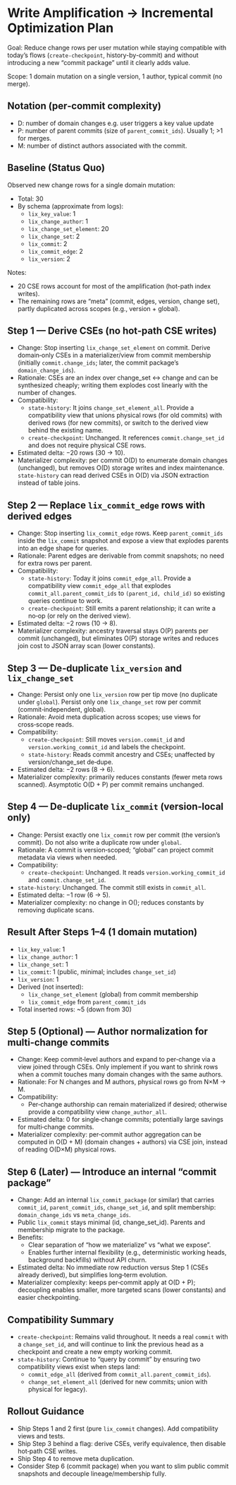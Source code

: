 # Write Amplification → Incremental Optimization Plan

Goal: Reduce change rows per user mutation while staying compatible with today’s flows (`create-checkpoint`, history-by-commit) and without introducing a new “commit package” until it clearly adds value.

Scope: 1 domain mutation on a single version, 1 author, typical commit (no merge).

## Notation (per‑commit complexity)

- D: number of domain changes e.g. user triggers a key value update
- P: number of parent commits (size of `parent_commit_ids`). Usually 1; >1 for merges.
- M: number of distinct authors associated with the commit.

## Baseline (Status Quo)

Observed new change rows for a single domain mutation:

- Total: 30
- By schema (approximate from logs):
  - `lix_key_value`: 1
  - `lix_change_author`: 1
  - `lix_change_set_element`: 20
  - `lix_change_set`: 2
  - `lix_commit`: 2
  - `lix_commit_edge`: 2
  - `lix_version`: 2

Notes:

- 20 CSE rows account for most of the amplification (hot-path index writes).
- The remaining rows are “meta” (commit, edges, version, change set), partly duplicated across scopes (e.g., version + global).

## Step 1 — Derive CSEs (no hot‑path CSE writes)

- Change: Stop inserting `lix_change_set_element` on commit. Derive domain‑only CSEs in a materializer/view from commit membership (initially `commit.change_ids`; later, the commit package’s `domain_change_ids`).
- Rationale: CSEs are an index over change_set ↔ change and can be synthesized cheaply; writing them explodes cost linearly with the number of changes.
- Compatibility:
  - `state-history`: It joins `change_set_element_all`. Provide a compatibility view that unions physical rows (for old commits) with derived rows (for new commits), or switch to the derived view behind the existing name.
  - `create-checkpoint`: Unchanged. It references `commit.change_set_id` and does not require physical CSE rows.
- Estimated delta: −20 rows (30 → 10).
- Materializer complexity: per commit O(D) to enumerate domain changes (unchanged), but removes O(D) storage writes and index maintenance. `state-history` can read derived CSEs in O(D) via JSON extraction instead of table joins.

## Step 2 — Replace `lix_commit_edge` rows with derived edges

- Change: Stop inserting `lix_commit_edge` rows. Keep `parent_commit_ids` inside the `lix_commit` snapshot and expose a view that explodes parents into an edge shape for queries.
- Rationale: Parent edges are derivable from commit snapshots; no need for extra rows per parent.
- Compatibility:
  - `state-history`: Today it joins `commit_edge_all`. Provide a compatibility view `commit_edge_all` that explodes `commit_all.parent_commit_ids` to `(parent_id, child_id)` so existing queries continue to work.
  - `create-checkpoint`: Still emits a parent relationship; it can write a no‑op (or rely on the derived view).
- Estimated delta: −2 rows (10 → 8).
- Materializer complexity: ancestry traversal stays O(P) parents per commit (unchanged), but eliminates O(P) storage writes and reduces join cost to JSON array scan (lower constants).

## Step 3 — De‑duplicate `lix_version` and `lix_change_set`

- Change: Persist only one `lix_version` row per tip move (no duplicate under `global`). Persist only one `lix_change_set` row per commit (commit‑independent, global).
- Rationale: Avoid meta duplication across scopes; use views for cross‑scope reads.
- Compatibility:
  - `create-checkpoint`: Still moves `version.commit_id` and `version.working_commit_id` and labels the checkpoint.
  - `state-history`: Reads commit ancestry and CSEs; unaffected by version/change_set de‑dupe.
- Estimated delta: −2 rows (8 → 6).
- Materializer complexity: primarily reduces constants (fewer meta rows scanned). Asymptotic O(D + P) per commit remains unchanged.

## Step 4 — De‑duplicate `lix_commit` (version‑local only)

- Change: Persist exactly one `lix_commit` row per commit (the version’s commit). Do not also write a duplicate row under `global`.
- Rationale: A commit is version‑scoped; “global” can project commit metadata via views when needed.
- Compatibility:
  - `create-checkpoint`: Unchanged. It reads `version.working_commit_id` and `commit.change_set_id`.
-  `state-history`: Unchanged. The commit still exists in `commit_all`.
- Estimated delta: −1 row (6 → 5).
- Materializer complexity: no change in O(); reduces constants by removing duplicate scans.

## Result After Steps 1–4 (1 domain mutation)

- `lix_key_value`: 1
- `lix_change_author`: 1
- `lix_change_set`: 1
- `lix_commit`: 1 (public, minimal; includes `change_set_id`)
- `lix_version`: 1
- Derived (not inserted):
  - `lix_change_set_element` (global) from commit membership
  - `lix_commit_edge` from `parent_commit_ids`
- Total inserted rows: ~5 (down from 30)

## Step 5 (Optional) — Author normalization for multi‑change commits

- Change: Keep commit‑level authors and expand to per‑change via a view joined through CSEs. Only implement if you want to shrink rows when a commit touches many domain changes with the same authors.
- Rationale: For N changes and M authors, physical rows go from N×M → M.
- Compatibility:
  - Per‑change authorship can remain materialized if desired; otherwise provide a compatibility view `change_author_all`.
- Estimated delta: 0 for single‑change commits; potentially large savings for multi‑change commits.
- Materializer complexity: per‑commit author aggregation can be computed in O(D + M) (domain changes + authors) via CSE join, instead of reading O(D×M) physical rows.

## Step 6 (Later) — Introduce an internal “commit package”

- Change: Add an internal `lix_commit_package` (or similar) that carries `commit_id`, `parent_commit_ids`, `change_set_id`, and split membership: `domain_change_ids` vs `meta_change_ids`.
- Public `lix_commit` stays minimal (id, change_set_id). Parents and membership migrate to the package.
- Benefits:
  - Clear separation of “how we materialize” vs “what we expose”.
  - Enables further internal flexibility (e.g., deterministic working heads, background backfills) without API churn.
- Estimated delta: No immediate row reduction versus Step 1 (CSEs already derived), but simplifies long‑term evolution.
- Materializer complexity: keeps per‑commit apply at O(D + P); decoupling enables smaller, more targeted scans (lower constants) and easier checkpointing.

## Compatibility Summary

- `create-checkpoint`: Remains valid throughout. It needs a real `commit` with a `change_set_id`, and will continue to link the previous head as a checkpoint and create a new empty working commit.
- `state-history`: Continue to “query by commit” by ensuring two compatibility views exist when steps land:
  - `commit_edge_all` (derived from `commit_all.parent_commit_ids`).
  - `change_set_element_all` (derived for new commits; union with physical for legacy).

## Rollout Guidance

- Ship Steps 1 and 2 first (pure `lix_commit` changes). Add compatibility views and tests.
- Ship Step 3 behind a flag: derive CSEs, verify equivalence, then disable hot‑path CSE writes.
- Ship Step 4 to remove meta duplication.
- Consider Step 6 (commit package) when you want to slim public commit snapshots and decouple lineage/membership fully.

